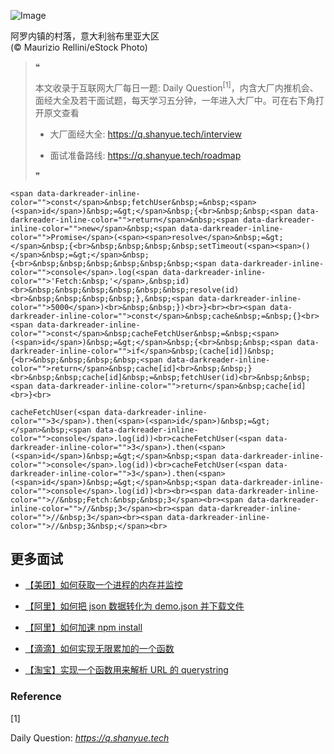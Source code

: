 ![Image](https://mmbiz.qpic.cn/sz_mmbiz_jpg/WOeOmUjdHruDBSp51t0plCmZqCk5EFHOGLgmCZ4xKOTtTG2H3nZJepxj4aLCoTDHbWxQbQvOaDnDg7cY5eItLA/640?tp=webp&wxfrom=5&wx_lazy=1&wx_co=1)

阿罗内镇的村落，意大利翁布里亚大区  
(© Maurizio Rellini/eStock Photo)

> ❝
> 
> 本文收录于互联网大厂每日一题: Daily Question<sup data-darkreader-inline-color="">[1]</sup>，内含大厂内推机会、面经大全及若干面试题，每天学习五分钟，一年进入大厂中。可在右下角打开原文查看
> 
> -   大厂面经大全: https://q.shanyue.tech/interview
>     
> -   面试准备路线: https://q.shanyue.tech/roadmap
>     
> 
> ❞

```
<span data-darkreader-inline-color="">const</span>&nbsp;fetchUser&nbsp;=&nbsp;<span>(<span>id</span>)&nbsp;=&gt;</span>&nbsp;{<br>&nbsp;&nbsp;<span data-darkreader-inline-color="">return</span>&nbsp;<span data-darkreader-inline-color="">new</span>&nbsp;<span data-darkreader-inline-color="">Promise</span>(<span><span>resolve</span>&nbsp;=&gt;</span>&nbsp;{<br>&nbsp;&nbsp;&nbsp;&nbsp;setTimeout(<span><span>()</span>&nbsp;=&gt;</span>&nbsp;{<br>&nbsp;&nbsp;&nbsp;&nbsp;&nbsp;&nbsp;<span data-darkreader-inline-color="">console</span>.log(<span data-darkreader-inline-color="">'Fetch:&nbsp;'</span>,&nbsp;id)<br>&nbsp;&nbsp;&nbsp;&nbsp;&nbsp;&nbsp;resolve(id)<br>&nbsp;&nbsp;&nbsp;&nbsp;},&nbsp;<span data-darkreader-inline-color="">5000</span>)<br>&nbsp;&nbsp;})<br>}<br><br><span data-darkreader-inline-color="">const</span>&nbsp;cache&nbsp;=&nbsp;{}<br><span data-darkreader-inline-color="">const</span>&nbsp;cacheFetchUser&nbsp;=&nbsp;<span>(<span>id</span>)&nbsp;=&gt;</span>&nbsp;{<br>&nbsp;&nbsp;<span data-darkreader-inline-color="">if</span>&nbsp;(cache[id])&nbsp;{<br>&nbsp;&nbsp;&nbsp;&nbsp;<span data-darkreader-inline-color="">return</span>&nbsp;cache[id]<br>&nbsp;&nbsp;}<br>&nbsp;&nbsp;cache[id]&nbsp;=&nbsp;fetchUser(id)<br>&nbsp;&nbsp;<span data-darkreader-inline-color="">return</span>&nbsp;cache[id]<br>}<br>
```

```
cacheFetchUser(<span data-darkreader-inline-color="">3</span>).then(<span>(<span>id</span>)&nbsp;=&gt;</span>&nbsp;<span data-darkreader-inline-color="">console</span>.log(id))<br>cacheFetchUser(<span data-darkreader-inline-color="">3</span>).then(<span>(<span>id</span>)&nbsp;=&gt;</span>&nbsp;<span data-darkreader-inline-color="">console</span>.log(id))<br>cacheFetchUser(<span data-darkreader-inline-color="">3</span>).then(<span>(<span>id</span>)&nbsp;=&gt;</span>&nbsp;<span data-darkreader-inline-color="">console</span>.log(id))<br><br><span data-darkreader-inline-color="">//&nbsp;Fetch:&nbsp;&nbsp;3</span><br><span data-darkreader-inline-color="">//&nbsp;3</span><br><span data-darkreader-inline-color="">//&nbsp;3</span><br><span data-darkreader-inline-color="">//&nbsp;3&nbsp;</span><br>
```

## 更多面试

-   [【美团】如何获取一个进程的内存并监控](http://mp.weixin.qq.com/s?__biz=MzA3MzU0MjIzMA==&mid=2247483815&idx=1&sn=f4a2a02232695f3f4d8ec1afda3788d8&chksm=9f0c3e9ea87bb788fbd2b0f191c4a61dc3fb1acc81844c9d0a4d8467dcb9702b9ff976300f55&scene=21#wechat_redirect)
    
-   [【阿里】如何把 json 数据转化为 demo.json 并下载文件](http://mp.weixin.qq.com/s?__biz=MzA3MzU0MjIzMA==&mid=2247483928&idx=1&sn=745bd569bfd3c41e0a4e7cbc0b3616ef&chksm=9f0c3d21a87bb437feb82f955009ac08fe105c88bb90d6ce9ecbe3c871d3dd07aa4445d3eba9&scene=21#wechat_redirect)
    
-   [【阿里】如何加速 npm install](https://mp.weixin.qq.com/s?__biz=MzA3MzU0MjIzMA==&mid=2247490701&idx=1&sn=10334f6cb79bfe0ee6856f2864ef9c48&chksm=9f0c23b4a87baaa2aa57a49c91fe48dbd548c788fb12f2ed8255908f2769250ad124254adaa8&token=1118450308&lang=zh_CN&scene=21#wechat_redirect)
    
-   [【滴滴】如何实现无限累加的一个函数](http://mp.weixin.qq.com/s?__biz=MzA3MzU0MjIzMA==&mid=2247484141&idx=1&sn=70adfdbd0c257820c84af6a3235b3fac&chksm=9f0c3dd4a87bb4c2824e7d236ba2688fe7c93786cd3863111deff9d2450f66f45eb201ec92eb&scene=21#wechat_redirect)
    
-   [【淘宝】实现一个函数用来解析 URL 的 querystring](http://mp.weixin.qq.com/s?__biz=MzA3MzU0MjIzMA==&mid=2247484134&idx=1&sn=1a6a5605df53f112a23df674acf70c31&chksm=9f0c3ddfa87bb4c975d45de4220e1c11a8cdefb56bf740c03d8baabc562e27c23d57015c0a60&scene=21#wechat_redirect)
    

### Reference

\[1\]

Daily Question: _https://q.shanyue.tech_